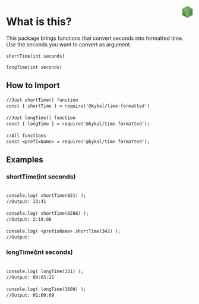 [<img align="right" alt="Node.JS" width="32px" src="https://raw.githubusercontent.com/github/explore/main/topics/nodejs/nodejs.png" />][NodeJS_Site]

[NodeJS_Site]: https://nodejs.org/en/about/

# What is this?

This package brings functions that convert seconds into formatted time. Use the seconds you want to convert as argument.
```JS
shortTime(int seconds)
```
```JS
longTime(int seconds)
```

## How to Import
```JS
//Just shortTime() function
const { shortTime } = require('@kykal/time-formatted')

//Just longTime() function
const { longTime } = require('@kykal/time-formatted');

//All functions
const <prefixName> = require('@kykal/time-formatted');
```

## Examples

### shortTime(int seconds)
```JS

console.log( shortTime(821) );
//Output: 13:41 

console.log( shortTime(8286) );
//Output: 2:18:06

console.log( <prefixName>.shortTime(342) );
//Output: 
```

### longTime(int seconds)
```JS

console.log( longTime(321) );
//Output: 00:05:21

console.log( longTime(3609) );
//Output: 01:00:09 
```
